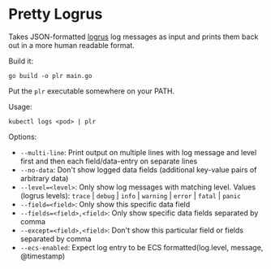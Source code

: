 # Pretty Logrus

Takes JSON-formatted [logrus](https://github.com/sirupsen/logrus) log messages as input and prints them back out in a more human readable format.

Build it:
```shell
go build -o plr main.go
```

Put the `plr` executable somewhere on your PATH.

Usage:
```shell
kubectl logs <pod> | plr
```

Options:
- `--multi-line`: Print output on multiple lines with log message and level first and then each field/data-entry on separate lines
- `--no-data`: Don't show logged data fields (additional key-value pairs of arbitrary data)
- `--level=<level>`: Only show log messages with matching level. Values (logrus levels): `trace` | `debug` | `info` | `warning` | `error` | `fatal` | `panic`
- `--field=<field>`: Only show this specific data field
- `--fields=<field>,<field>`: Only show specific data fields separated by comma
- `--except=<field>,<field>`: Don't show this particular field or fields separated by comma
- `--ecs-enabled`: Expect log entry to be ECS formatted(log.level, message, @timestamp)
